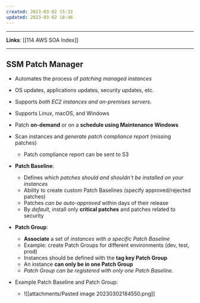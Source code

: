 ```yaml
---
created: 2023-03-02 15:33
updated: 2023-03-02 18:46
---
```

---
**Links**: [[114 AWS SOA Index]]

---
## SSM Patch Manager
- Automates the process of *patching managed instances* 
- OS updates, applications updates, security updates, etc.
- Supports *both EC2 instances and on-premises servers*.
- Supports Linux, macOS, and Windows
- Patch **on-demand** or on a **schedule using Maintenance Windows**
- Scan instances and *generate patch compliance report* (missing patches)
	- Patch compliance report can be sent to S3
- **Patch Baseline**:
	- Defines *which patches should and shouldn't be installed on your instances*
	- Ability to create custom Patch Baselines (specify approved/rejected patches)
	- Patches *can be auto-approved* within days of their release
	- By *default*, install only **critical patches** and patches related to security
- **Patch Group**:
	- **Associate** a set of *instances with a specific Patch Baseline*
	- Example: create Patch Groups for different environments (dev, test, prod)
	- Instances should be defined with the **tag key Patch Group**
	- An instance **can only be in one Patch Group**
	- *Patch Group can be registered with only one Patch Baseline*.

- Example Patch Baseline and Patch Group:
	- ![[attachments/Pasted image 20230302184550.png]]